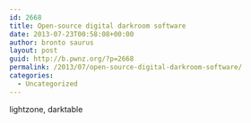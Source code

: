 ```yaml
---
id: 2668
title: Open-source digital darkroom software
date: 2013-07-23T00:58:08+00:00
author: bronto saurus
layout: post
guid: http://b.pwnz.org/?p=2668
permalink: /2013/07/open-source-digital-darkroom-software/
categories:
  - Uncategorized
---
```

lightzone, darktable